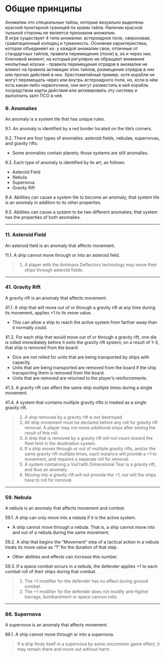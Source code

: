 # Общие принципы

Аномалии это специальные тайлы, которые визуально выделены красной пунктирной границей по краям тайла. Наличии красной тыльной стороны не является признаком аномалии.  
В игре существует 4 типа аномалии: астероидное поле, сверхновая, гравитационный колодец и туманность. Основная характеристика, которая объединяет их: у каждой аномалии свои, отличные от стандартных тайлов, правила перемещения (move) в, из и через них.  
Ключевой момент, на который регулярно не обращают внимания неопытные игроки - правила перемещения отрядов в аномалии не влияют на правила активации этих тайлов, размещения отрядов в них или прочих действий в них. Хрестоматийный пример: хотя корабли не могут перемещать через или внутрь астероидного поля, но, если в нём есть какая-либо червоточина, они могут разместить в ней корабль посредством карты действия или активировать эту систему и выполнить залп ПСО в неё.

### 9. Anomalies
An anomaly is a system tile that has unique rules.

9.1. An anomaly is identified by a red border located on the tile’s corners.

9.2. There are four types of anomalies: asteroid fields, nebulae, supernovas, and gravity rifts.
- Some anomalies contain planets; those systems are still anomalies.

9.3. Each type of anomaly is identified by its art, as follows:
- Asteroid Field
- Nebula
- Supernova
- Gravity Rift

9.4. Abilities can cause a system tile to become an anomaly; that system tile is an anomaly in addition to its other properties.

9.5. Abilities can cause a system to be two different anomalies; that system has the properties of both anomalies.

***

### 11. Asteroid Field
An asteroid field is an anomaly that affects movement.

11.1. A ship cannot move through or into an asteroid field.

> 1) A player with the Antimass Deflectors technology may move their ships through asteroid fields.

***

### 41. Gravity Rift
A gravity rift is an anomaly that affects movement.

41.1. A ship that will move out of or through a gravity rift at any time during its movement, applies +1 to its move value.
- This can allow a ship to reach the active system from farther away than it normally could.

41.2. For each ship that would move out of or through a gravity rift, one die is rolled immediately before it exits the gravity rift system; on a result of 1–3, that ship is removed from the board.
- Dice are not rolled for units that are being transported by ships with capacity.
- Units that are being transported are removed from the board if the ship transporting them is removed from the board.
- Units that are removed are returned to the player’s reinforcements.

41.3. A gravity rift can affect the same ship multiple times during a single movement.

41.4. A system that contains multiple gravity rifts is treated as a single gravity rift.

> 1) A ship removed by a gravity rift is not destroyed.
> 2) All ship movement must be declared before any roll for gravity rift removal. A player may not move additional ships after seeing the result of this roll.
> 3) A ship that is removed by a gravity rift will not count toward the fleet limit in the destination system.
> 4) If a ship moves through or out of multiple gravity rifts, and/or the same gravity rift multiple times, each instance will provide a +1 to movement, and requires a separate roll for removal.
> 5) A system containing a Vuil’raith Dimensional Tear is a gravity rift, and thus an anomaly.
> 6) Moving into a gravity rift will not provide the +1, nor will the ships have to roll for removal.

***

### 59. Nebula
A nebula is an anomaly that affects movement and combat.

59.1. A ship can only move into a nebula if it is the active system.
- A ship cannot move through a nebula. That is, a ship cannot move into and out of a nebula during the same movement.

59.2. A ship that begins the “Movement” step of a tactical action in a nebula treats its move value as “1” for the duration of that step.
- Other abilities and effects can increase this number.

59.3. If a space combat occurs in a nebula, the defender applies +1 to each combat roll of their ships during that combat.

> 1) The +1 modifier for the defender has no effect during ground combat.
> 2) The +1 modifier for the defender does not modify anti–fighter barrage, bombardment or space cannon rolls.

***

### 86. Supernova
A supernova is an anomaly that affects movement.

86.1. A ship cannot move through or into a supernova.

> If a ship finds itself in a supernova by some uncommon game effect, it may remain there and move out without harm.
